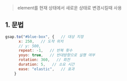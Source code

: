> element를 현재 상태에서 새로운 상태로 변경시킬때 사용

## 1. 문법
```jsx
gsap.to("#blue-box", {   // 대상 지정
      x: 250,   // 도착 위치
      // y: 500,
      repeat: -1,   // 반복 횟수
      yoyo: true,   // 반대방향으로 실행 여부
      rotation: 360,   // 회전
      duration: 5,   // 소요 시간
      ease: "elastic",   // 효과
    }
```